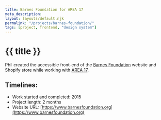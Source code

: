 ```yaml
---
title: Barnes Foundation for AREA 17
meta_description:
layout: layouts/default.njk
permalink: "/projects/barnes-foundation/"
tags: [project, frontend, "design system"]
---
```


# {{ title }}

Phil created the accessible front-end of the [Barnes Foundation](https://www.barnesfoundation.org/) website and Shopify store while working with [AREA 17](https://area17.com/).

## Timelines:

- Work started and completed: 2015
- Project length: 2 months
- Website URL: [https://www.barnesfoundation.org](https://www.barnesfoundation.org)
